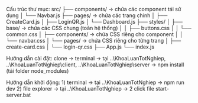 Cấu trúc thư mục:
src/
├── components/            → chứa các component tái sử dụng
│   └── Navbar.js
├── pages/                 → chứa các trang chính
│   ├── CreateCard.js
│   ├── LoginQR.js
│   └── Dashboard.js
├── styles/
│   ├── base/              → chứa các CSS chung (toàn hệ thống)
│   │   ├── buttons.css
│   │   └── common.css
│   ├── components/        → chứa CSS riêng cho component
│   │   └── navbar.css
│   └── pages/             → chứa CSS riêng cho từng trang
│       ├── create-card.css
│       └── login-qr.css
├── App.js
└── index.js

Hướng dẫn cài đặt: clone -> terminal -> tại ..\KhoaLuanTotNghiep, ..\KhoaLuanTotNghiep\client, ..\KhoaLuanTotNghiep\server -> npm install (tải folder node_modules)

Hướng dẫn khởi động:  1) terminal -> tại ..\KhoaLuanTotNghiep -> npm run dev 
                      2) file explorer -> tại ..\KhoaLuanTotNghiep -> 2 click file start-server.bat

